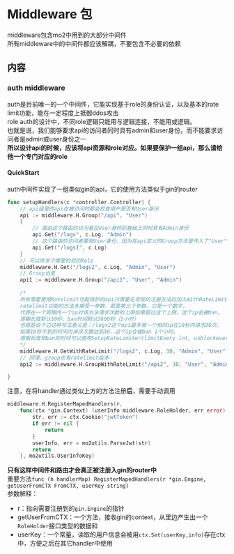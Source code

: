 # Middleware 包
middleware包含mo2中用到的大部分中间件  
所有middleware中的中间件都应该解耦，不要包含不必要的依赖  


## 内容

### auth middleware
auth是目前唯一的一个中间件，它能实现基于role的身份认证，以及基本的rate limit功能，能在一定程度上抵御ddos攻击  
role auth的设计中，不同role逻辑只能用与逻辑连接，不能用或逻辑。  
也就是说，我们能够要求api的访问者同时具有admin和user身份，而不能要求访问者是admin或user身份之一  
**所以设计api的时候，应该将api资源和role对应。如果要保护一组api，那么请给他一个专门对应的role**


#### QuickStart
auth中间件实现了一组类似gin的api，它的使用方法类似于gin的router
```go
func setupHandlers(c *controller.Controller) {
    // api组里的api在被访问时都会检查用户是否有User身份
	api := middleware.H.Group("/api", "User")
	{
        // 强迫这个路由的访问者在User身份的基础上同时具有Admin身份
		api.Get("/logs", c.Log, "Admin")
        // 这个路由的访问者要有User身份，因为在api定义的Group方法里传入了"User"
		api.Get("/logs1", c.Log)
	}
    // 可以传多个需要检验的Role
    middleware.H.Get("/logs2", c.Log, "Admin", "User")
    // Group也是
    api1 := middleware.H.Group("/api1", "User", "Admin")
    
    /* 
    所有需要使用Ratelimit功能保护的api只需要在常规的注册方法后加入WithRateLimit就是了加
    ratelimit功能的方法多接受一参数，就是第三个参数。它是一个数字，
    代表在一个周期内一个ip对该方法请求次数的上限如果超过这个上限，这个ip会被ban。
    周期长度默认10秒，ban时间默认3600秒（1小时）
    也就是说下边这种写法意义是：/logs2这个api最多被一个相同ip在10秒内请求30次，
    如果10秒不到的时间内请求次数达到30，这个ip会被ban 1个小时。
    周期长度和ban的时间可以使用SetupRateLimiter(limitEvery int, unblockevery int)方法设置
    */
    middleware.H.GetWithRateLimit("/logs2", c.Log, 30, "Admin", "User")
    // 同理，group也有ratelimit版本
    api2 := middleware.H.GroupWithRateLimit("/api2", 30, "User", "Admin")

}
```
注意，在将handler通过类似上方的方法注册**后**，需要手动调用
```go
middleware.H.RegisterMapedHandlers(r, 
    func(ctx *gin.Context) (userInfo middleware.RoleHolder, err error) {
        str, err := ctx.Cookie("jwtToken")
        if err != nil {
            return
        }
        userInfo, err = mo2utils.ParseJwt(str)
        return
    }, mo2utils.UserInfoKey)
```
**只有这样中间件和路由才会真正被注册入gin的router中**  
重要方法`func (h handlerMap) RegisterMapedHandlers(r *gin.Engine, getUserFromCTX FromCTX, userKey string)`  
参数解释：  
- r：指向需要注册到的`gin.Engine`的指针
- getUserFromCTX：一个方法，接收gin的context，从里边产生出一个`RoleHolder`接口类型的数据和
- userKey：一个常量，读取的用户信息会被用`ctx.Set(userKey,info)`存在ctx中，方便之后在其它handler中使用  





